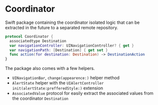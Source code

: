 # Coordinator

Swift package containing the coordinator isolated logic that can be extracted in the future to a separated remote repository.   

```swift
protocol Coordinator {
  associatedtype Destination
  var navigationController: UINavigationController? { get }
  var navigationPath: [Destination] { get set }
  func action(for destination: Destination) -> DestinationAction
}
```

The package also comes with a few helpers.

* `UINavigationBar`, `change(appearence:)` helper method
* `AlertState` helper with the `UIAlertController` `init(alertState:prefferedStyle:)` extension
* `AssociatedValue` protocol for easily extract the associated values from the coordinator `Destination`
